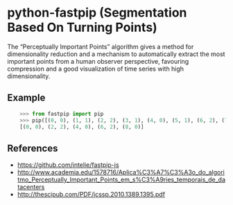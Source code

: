 python-fastpip (Segmentation Based On Turning Points)
=====================================================

The “Perceptually Important Points” algorithm
gives a method for dimensionality reduction and a mechanism to automatically extract
the most important points from a human observer perspective, favouring compression and
a good visualization of time series with high dimensionality.

Example
-------

```python
    >>> from fastpip import pip
    >>> pip([(0, 0), (1, 1), (2, 2), (3, 1), (4, 0), (5, 1), (6, 2), (7, 1), (8, 0)], 5)
    [(0, 0), (2, 2), (4, 0), (6, 2), (8, 0)]
```


References
----------
- https://github.com/intelie/fastpip-js
- http://www.academia.edu/1578716/Aplica%C3%A7%C3%A3o_do_algoritmo_Perceptually_Important_Points_em_s%C3%A9ries_temporais_de_datacenters
- http://thescipub.com/PDF/jcssp.2010.1389.1395.pdf
